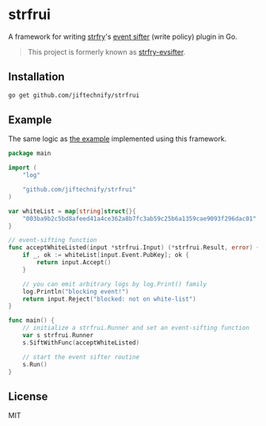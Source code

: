 # strfrui
A framework for writing [strfry](https://github.com/hoytech/strfry)'s [event sifter](https://github.com/hoytech/strfry/blob/master/docs/plugins.md) (write policy) plugin in Go.

> This project is formerly known as [strfry-evsifter](https://github.com/jiftechnify/strfry-evsifter).

## Installation

```bash
go get github.com/jiftechnify/strfrui
```

## Example
The same logic as [the example](https://github.com/hoytech/strfry/blob/master/docs/plugins.md#example-whitelist) implemented using this framework.

```go
package main

import (
	"log"

	"github.com/jiftechnify/strfrui"
)

var whiteList = map[string]struct{}{
	"003ba9b2c5bd8afeed41a4ce362a8b7fc3ab59c25b6a1359cae9093f296dac01": {},
}

// event-sifting function
func acceptWhiteListed(input *strfrui.Input) (*strfrui.Result, error) {
	if _, ok := whiteList[input.Event.PubKey]; ok {
		return input.Accept()
	}

	// you can emit arbitrary logs by log.Print() family
	log.Println("blocking event!")
	return input.Reject("blocked: not on white-list")
}

func main() {
	// initialize a strfrui.Runner and set an event-sifting function
	var s strfrui.Runner
	s.SiftWithFunc(acceptWhiteListed)

	// start the event sifter routine
	s.Run()
}
```

## License
MIT
